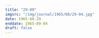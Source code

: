```yaml
---
title: "29-09"
imgsrc: "/img/journal/1965/08/29-04.jpg"
date: 1965-08-29
enddate: 1965-09-04
draft: false
---
```


<!-- fix pre-formatted input -->
